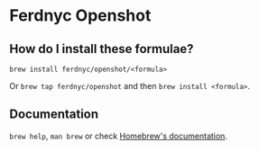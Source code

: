 # Ferdnyc Openshot

## How do I install these formulae?
`brew install ferdnyc/openshot/<formula>`

Or `brew tap ferdnyc/openshot` and then `brew install <formula>`.

## Documentation
`brew help`, `man brew` or check [Homebrew's documentation](https://docs.brew.sh).
